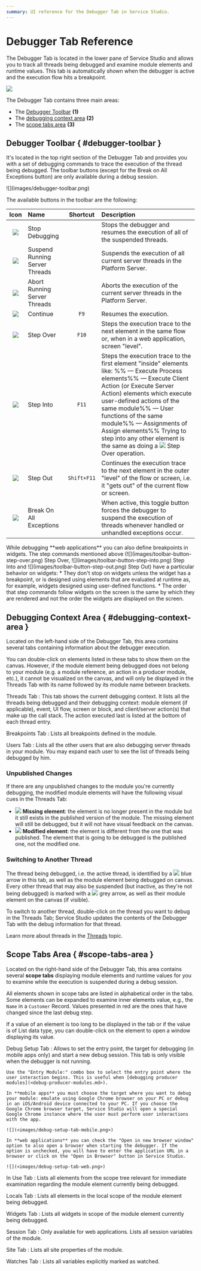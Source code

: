 ```yaml
---
summary: UI reference for the Debugger Tab in Service Studio.
---
```


# Debugger Tab Reference

The Debugger Tab is located in the lower pane of Service Studio and allows you to track all threads being debugged and examine module elements and runtime values. This tab is automatically shown when the debugger is active and the execution flow hits a breakpoint.

![](../../../../.gitbook/assets/debugger-ui-overview.png)

The Debugger Tab contains three main areas:

* The [Debugger Toolbar](debugger-ui-reference.md#debugger-toolbar%3E) **\(1\)**
* The [debugging context area](debugger-ui-reference.md#debugging-context-area%3E) **\(2\)**
* The [scope tabs area](debugger-ui-reference.md#scope-tabs-area%3E) **\(3\)**

## Debugger Toolbar { \#debugger-toolbar }

It's located in the top right section of the Debugger Tab and provides you with a set of debugging commands to trace the execution of the thread being debugged. The toolbar buttons \(except for the Break on All Exceptions button\) are only available during a debug session.

 !\[\]\(images/debugger-toolbar.png\)

The available buttons in the toolbar are the following:

| Icon | Name | Shortcut | Description |
| :---: | :--- | :---: | :--- |
| ![](../../../../.gitbook/assets/toolbar-button-stop.png) | Stop Debugging |  | Stops the debugger and resumes the execution of all of the suspended threads. |
| ![](../../../../.gitbook/assets/toolbar-button-suspend%20%281%29.png) | Suspend Running Server Threads |  | Suspends the execution of all current server threads in the Platform Server. |
| ![](../../../../.gitbook/assets/toolbar-button-abort%20%281%29.png) | Abort Running Server Threads |  | Aborts the execution of the current server threads in the Platform Server. |
| ![](../../../../.gitbook/assets/toolbar-button-continue.png) | Continue | `F9` | Resumes the execution. |
| ![](../../../../.gitbook/assets/toolbar-button-step-over.png) | Step Over | `F10` | Steps the execution trace to the next element in the same flow or, when in a web application, screen "level". |
| ![](../../../../.gitbook/assets/toolbar-button-step-into.png) | Step Into | `F11` | Steps the execution trace to the first element "inside" elements like: %% — Execute Process elements%% — Execute Client Action \(or Execute Server Action\) elements which execute user-defined actions of the same module%% — User functions of the same module%% — Assignments of Assign elements%% Trying to step into any other element is the same as doing a ![](../../../../.gitbook/assets/toolbar-button-step-over%20%281%29.png) Step Over operation. |
| ![](../../../../.gitbook/assets/toolbar-button-step-out.png) | Step Out | `Shift+F11` | Continues the execution trace to the next element in the outer "level" of the flow or screen, i.e. it "gets out" of the current flow or screen. |
| ![](../../../../.gitbook/assets/toolbar-button-break-on-all-exceptions.png) | Break On All Exceptions |  | When active, this toggle button forces the debugger to suspend the execution of threads whenever handled or unhandled exceptions occur. |

 While debugging \*\*web applications\*\* you can also define breakpoints in widgets. The step commands mentioned above \(!\[\]\(images/toolbar-button-step-over.png\) Step Over, !\[\]\(images/toolbar-button-step-into.png\) Step Into and !\[\]\(images/toolbar-button-step-out.png\) Step Out\) have a particular behavior on widgets: \* They don't stop on widgets unless the widget has a breakpoint, or is designed using elements that are evaluated at runtime as, for example, widgets designed using user-defined functions. \* The order that step commands follow widgets on the screen is the same by which they are rendered and not the order the widgets are displayed on the screen.

## Debugging Context Area { \#debugging-context-area }

Located on the left-hand side of the Debugger Tab, this area contains several tabs containing information about the debugger execution.

You can double-click on elements listed in these tabs to show them on the canvas. However, if the module element being debugged does not belong to your module \(e.g. a module reference, an action in a producer module, etc.\), it cannot be visualized on the canvas, and will only be displayed in the Threads Tab with its name followed by its module name between brackets.

Threads Tab : This tab shows the current debugging context. It lists all the threads being debugged and their debugging context: module element \(if applicable\), event, UI flow, screen or block, and client/server action\(s\) that make up the call stack. The action executed last is listed at the bottom of each thread entry.

Breakpoints Tab : Lists all breakpoints defined in the module.

Users Tab : Lists all the other users that are also debugging server threads in your module. You may expand each user to see the list of threads being debugged by him.

### Unpublished Changes

If there are any unpublished changes to the module you're currently debugging, the modified module elements will have the following visual cues in the Threads Tab:

* ![](../../../../.gitbook/assets/overlay-missing-element.png) **Missing element**: the element is no longer present in the module but it still exists in the published version of the module. The missing element will still be debugged, but it will not have visual feedback on the canvas.
* ![](../../../../.gitbook/assets/overlay-modified-element.png) **Modified element**: the element is different from the one that was published. The element that is going to be debugged is the published one, not the modified one.

### Switching to Another Thread

The thread being debugged, i.e. the active thread, is identified by a ![](../../../../.gitbook/assets/overlay-active-request.png) blue arrow in this tab, as well as the module element being debugged on canvas. Every other thread that may also be suspended \(but inactive, as they're not being debugged\) is marked with a ![](../../../../.gitbook/assets/overlay-inactive-request.png) grey arrow, as well as their module element on the canvas \(if visible\).

To switch to another thread, double-click on the thread you want to debug in the Threads Tab; Service Studio updates the contents of the Debugger Tab with the debug information for that thread.

Learn more about threads in the [Threads](https://github.com/danielmarquespt/docs-product/tree/e7ea3f444d5129dab245c69ab72ae091554bc4fb/src/develop/troubleshoot/debug/threads.md%3E) topic.

## Scope Tabs Area { \#scope-tabs-area }

Located on the right-hand side of the Debugger Tab, this area contains several **scope tabs** displaying module elements and runtime values for you to examine while the execution is suspended during a debug session.

All elements shown in scope tabs are listed in alphabetical order in the tabs. Some elements can be expanded to examine inner elements value, e.g., the `Name` in a `Customer` Record. Values presented in red are the ones that have changed since the last debug step.

If a value of an element is too long to be displayed in the tab or if the value is of List data type, you can double-click on the element to open a window displaying its value.

Debug Setup Tab : Allows to set the entry point, the target for debugging \(in mobile apps only\) and start a new debug session. This tab is only visible when the debugger is not running.

```text
Use the "Entry Module:" combo box to select the entry point where the user interaction begins. This is useful when [debugging producer modules](<debug-producer-modules.md>).

In **mobile apps** you must choose the target where you want to debug your module: emulate using Google Chrome browser on your PC or debug in an iOS/Android device connected to your PC. If you choose the Google Chrome browser target, Service Studio will open a special Google Chrome instance where the user must perform user interactions with the app.

![](<images/debug-setup-tab-mobile.png>)

In **web applications** you can check the "Open in new browser window" option to also open a browser when starting the debugger. If the option is unchecked, you will have to enter the application URL in a browser or click on the "Open in Browser" button in Service Studio.

![](<images/debug-setup-tab-web.png>)
```

In Use Tab : Lists all elements from the scope tree relevant for immediate examination regarding the module element currently being debugged.

Locals Tab : Lists all elements in the local scope of the module element being debugged.

Widgets Tab : Lists all widgets in scope of the module element currently being debugged.

Session Tab : Only available for web applications. Lists all session variables of the module.

Site Tab : Lists all site properties of the module.

Watches Tab : Lists all variables explicitly marked as watched.

